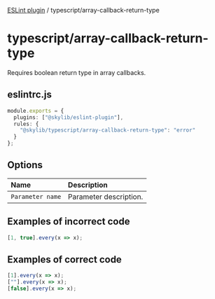 [ESLint plugin](index.md) / typescript/array-callback-return-type

# typescript/array-callback-return-type

Requires boolean return type in array callbacks.

## eslintrc.js

```ts
module.exports = {
  plugins: ["@skylib/eslint-plugin"],
  rules: {
    "@skylib/typescript/array-callback-return-type": "error"
  }
};
```

## Options

| Name | Description |
| :------ | :------ |
| `Parameter name` | Parameter description. |


## Examples of incorrect code

```ts
[1, true].every(x => x);
```

## Examples of correct code

```ts
[1].every(x => x);
[""].every(x => x);
[false].every(x => x);
```
